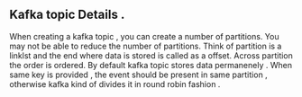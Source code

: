 ## Kafka topic Details .

When creating a kafka topic , you can create a number of partitions. You may not be able to reduce the number of partitions. 
Think of partition is a linklst and the end where data is stored is called as a offset. 
Across partition the order is ordered.  By default kafka topic stores data permanenely . 
When same key is provided , the event should be present in same partition , otherwise kafka kind of divides it in round robin fashion . 

